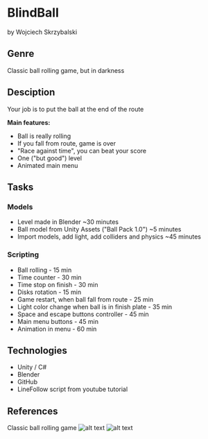 # BlindBall
by Wojciech Skrzybalski
## Genre
Classic ball rolling game, but in darkness 
## Desciption
Your job is to put the ball at the end of the route

**Main features:** 
* Ball is really rolling
* If you fall from route, game is over
* "Race against time", you can beat your score
* One ("but good") level
* Animated main menu

## Tasks

### Models

* Level made in Blender ~30 minutes 
* Ball model from Unity Assets ("Ball Pack 1.0") ~5 minutes
* Import models, add light, add colliders and physics ~45 minutes
### Scripting

* Ball rolling - 15 min
* Time counter - 30 min
* Time stop on finish - 30 min
* Disks rotation - 15 min
* Game restart, when ball fall from route - 25 min
* Light color change when ball is in finish plate - 35 min
* Space and escape buttons controller - 45 min
* Main menu buttons - 45 min
* Animation in menu - 60 min

## Technologies

* Unity / C#
* Blender
* GitHub
* LineFollow script from youtube tutorial

## References
 Classic ball rolling game
 ![alt text](http://www.ozmogames.com/up/img/1191/gyrball.png)
![alt text](http://s2.quickmeme.com/img/75/75f3518390963a3ed7a8617a8722ec84834b163cadf6ad3b13c0e7cf1f7e504d.jpg)

